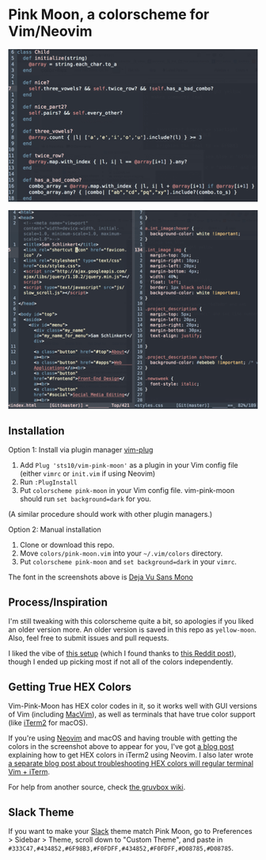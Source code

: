 # Pink Moon, a colorscheme for Vim/Neovim

![Pink Moon, iTerm2, Neovim, Ruby](img/pink-moon-ruby.png)

![Pink Moon, iTerm2, Neovim, HTML and CSS](img/pink-moon-frontend.png)

## Installation

Option 1: Install via plugin manager [vim-plug](https://github.com/junegunn/vim-plug) 

1. Add `Plug 'sts10/vim-pink-moon'` as a plugin in your Vim config file (either `vimrc` or `init.vim` if using Neovim)
2. Run `:PlugInstall`
3. Put `colorscheme pink-moon` in your Vim config file. vim-pink-moon should run `set background=dark` for you.

(A similar procedure should work with other plugin managers.)

Option 2: Manual installation

1. Clone or download this repo.
2. Move `colors/pink-moon.vim` into your `~/.vim/colors` directory. 
3. Put `colorscheme pink-moon` and `set background=dark` in your `vimrc`. 

The font in the screenshots above is [Deja Vu Sans Mono](http://dejavu-fonts.org/wiki/Download)

## Process/Inspiration

I'm still tweaking with this colorscheme quite a bit, so apologies if you liked an older version more. An older version is saved in this repo as `yellow-moon`. Also, feel free to submit issues and pull requests.

I liked the vibe of [this setup](https://imgur.com/a/5DSV6) (which I found thanks to [this Reddit post](https://www.reddit.com/r/unixporn/comments/7638b7/budgie_i_really_really_like_your_name/?st=j9ro3ovb&sh=e3181cb6)), though I ended up picking most if not all of the colors independently.

## Getting True HEX Colors

Vim-Pink-Moon has HEX color codes in it, so it works well with GUI versions of Vim (including [MacVim](https://github.com/macvim-dev/macvim/releases/)), as well as terminals that have true color support (like [iTerm2](https://iterm2.com/) for macOS). 

If you're using [Neovim](https://github.com/neovim/neovim) and macOS and having trouble with getting the colors in the screenshot above to appear for you, I've got [a blog post](https://sts10.github.io/2015/10/24/true-hex-colors-with-neovim-and-iterm2.html) explaining how to get HEX colors in iTerm2 using Neovim. I also later wrote [a separate blog post about troubleshooting HEX colors will regular terminal Vim + iTerm](https://sts10.github.io/2016/06/14/true-hex-colors-in-vim-with-iterm2.html).

For help from another source, check [the gruvbox wiki](https://github.com/morhetz/gruvbox/wiki/Terminal-specific).

## Slack Theme

If you want to make your [Slack](https://slack.com/) theme match Pink Moon, go to Preferences > Sidebar > Theme, scroll down to "Custom Theme", and paste in `#333C47,#434852,#6F98B3,#F0FDFF,#434852,#F0FDFF,#D08785,#D08785`. 
